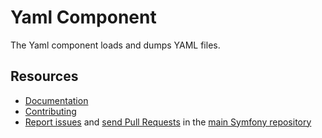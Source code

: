 # Yaml Component

The Yaml component loads and dumps YAML files.

## Resources

-   [Documentation](https://symfony.com/doc/current/components/yaml.html)
-   [Contributing](https://symfony.com/doc/current/contributing/index.html)
-   [Report issues](https://github.com/symfony/symfony/issues) and
    [send Pull Requests](https://github.com/symfony/symfony/pulls)
    in the [main Symfony repository](https://github.com/symfony/symfony)
